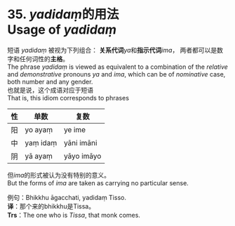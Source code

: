# **35. *yadidaṃ*的用法<br>Usage of** *yadidaṃ* 

短语 *yadidaṃ* 被视为下列组合：
**关系代词***ya*和**指示代词***ima*，
两者都可以是数字和任何词性的**主格**。<br>
The phrase *yadidaṃ* is viewed as equivalent to a combination of the *relative* and *demonstrative* pronouns *ya* and *ima*, which can be of *nominative* case, both number and any gender.<br>
也就是说，这个成语对应于短语<br>
That is, this idiom corresponds to phrases

|性|单数|复数|
|-|-|-|
|阳|yo ayaṃ|ye ime|
|中|yaṃ idaṃ|yāni imāni|
|阴|yā ayaṃ|yāyo imāyo|

但*ima*的形式被认为没有特别的意义。<br>
But the forms of *ima* are taken as carrying no particular sense. 

例句：Bhikkhu āgacchati, yadidaṃ Tisso.<br>
**译**：那个来的bhikkhu是Tissa。<br>
**Trs**：The one who is *Tissa*, that monk comes.

